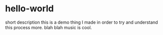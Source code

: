 # hello-world
short description
this is a demo thing I made in order to try and understand this process more.
blah blah
music is cool.
